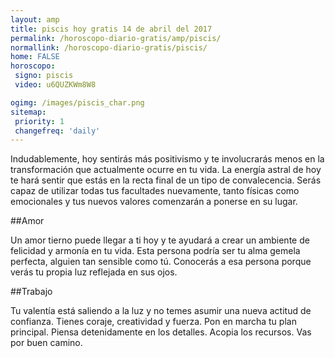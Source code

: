 ```yaml
---
layout: amp
title: piscis hoy gratis 14 de abril del 2017 
permalink: /horoscopo-diario-gratis/amp/piscis/
normallink: /horoscopo-diario-gratis/piscis/
home: FALSE
horoscopo:
 signo: piscis
 video: u6QUZKWm8W8

ogimg: /images/piscis_char.png
sitemap:
 priority: 1
 changefreq: 'daily'
---
```



Indudablemente, hoy sentirás más positivismo y te involucrarás menos en la transformación que actualmente ocurre en tu vida. La energía astral de hoy te hará sentir que estás en la recta final de un tipo de convalecencia. Serás capaz de utilizar todas tus facultades nuevamente, tanto físicas como emocionales y tus nuevos valores comenzarán a ponerse en su lugar.

##Amor

Un amor tierno puede llegar a ti hoy y te ayudará a crear un ambiente de felicidad y armonía en tu vida. Esta persona podría ser tu alma gemela perfecta, alguien tan sensible como tú. Conocerás a esa persona porque verás tu propia luz reflejada en sus ojos.

##Trabajo

Tu valentía está saliendo a la luz y no temes asumir una nueva actitud de confianza. Tienes coraje, creatividad y fuerza. Pon en marcha tu plan principal. Piensa detenidamente en los detalles. Acopia los recursos. Vas por buen camino.